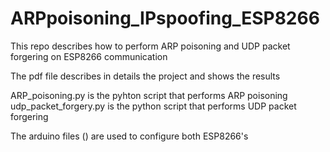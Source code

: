 # ARPpoisoning_IPspoofing_ESP8266
This repo describes how to perform ARP poisoning and UDP packet forgering on ESP8266 communication

The pdf file describes in details the project and shows the results

ARP_poisoning.py is the pyhton script that performs ARP poisoning
udp_packet_forgery.py is the python script that performs UDP packet forgering

The arduino files () are used to configure both ESP8266's
